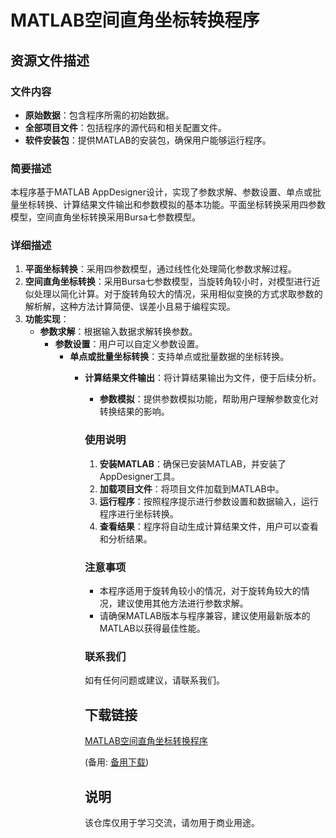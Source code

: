 # MATLAB空间直角坐标转换程序

## 资源文件描述

### 文件内容
- **原始数据**：包含程序所需的初始数据。
- **全部项目文件**：包括程序的源代码和相关配置文件。
- **软件安装包**：提供MATLAB的安装包，确保用户能够运行程序。

### 简要描述
本程序基于MATLAB AppDesigner设计，实现了参数求解、参数设置、单点或批量坐标转换、计算结果文件输出和参数模拟的基本功能。平面坐标转换采用四参数模型，空间直角坐标转换采用Bursa七参数模型。

### 详细描述
1. **平面坐标转换**：采用四参数模型，通过线性化处理简化参数求解过程。
2. **空间直角坐标转换**：采用Bursa七参数模型，当旋转角较小时，对模型进行近似处理以简化计算。对于旋转角较大的情况，采用相似变换的方式求取参数的解析解，这种方法计算简便、误差小且易于编程实现。
3. **功能实现**：
   - **参数求解**：根据输入数据求解转换参数。
      - **参数设置**：用户可以自定义参数设置。
         - **单点或批量坐标转换**：支持单点或批量数据的坐标转换。
            - **计算结果文件输出**：将计算结果输出为文件，便于后续分析。
               - **参数模拟**：提供参数模拟功能，帮助用户理解参数变化对转换结果的影响。

               ### 使用说明
               1. **安装MATLAB**：确保已安装MATLAB，并安装了AppDesigner工具。
               2. **加载项目文件**：将项目文件加载到MATLAB中。
               3. **运行程序**：按照程序提示进行参数设置和数据输入，运行程序进行坐标转换。
               4. **查看结果**：程序将自动生成计算结果文件，用户可以查看和分析结果。

               ### 注意事项
               - 本程序适用于旋转角较小的情况，对于旋转角较大的情况，建议使用其他方法进行参数求解。
               - 请确保MATLAB版本与程序兼容，建议使用最新版本的MATLAB以获得最佳性能。

               ### 联系我们
               如有任何问题或建议，请联系我们。

               ## 下载链接
               [MATLAB空间直角坐标转换程序](https://pan.quark.cn/s/9020755b6550) 

               (备用: [备用下载](https://pan.baidu.com/s/1L_lf-llm9TzP7rXBDZgaRw?pwd=1234))

               ## 说明

               该仓库仅用于学习交流，请勿用于商业用途。
